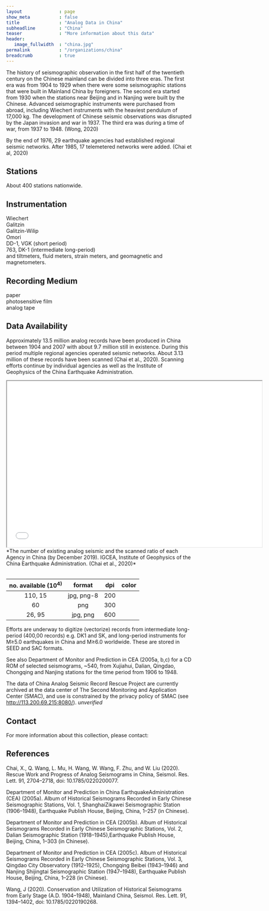 ```yaml
---
layout              : page
show_meta           : false
title               : "Analog Data in China"
subheadline         : "China"
teaser              : "More information about this data"
header:
   image_fullwidth  : "china.jpg"
permalink           : "/organizations/china"
breadcrumb          : true
---
```


The history of seismographic observation in the first half of the twentieth century on
the Chinese mainland can be divided into three eras. The first era was from 1904 to 1929
when there were some seismographic stations that were built in Mainland China by
foreigners. The second era started from 1930 when the stations near Beijing and in
Nanjing were built by the Chinese. Advanced seismographic instruments were purchased
from abroad, including Wiechert instruments with the heaviest pendulum of 17,000 kg.
The development of Chinese seismic observations was disrupted by the Japan invasion
and war in 1937. The third era was during a time of war, from 1937 to 1948. (Wong, 2020)

By the end of 1976, 29 earthquake agencies had established regional seismic networks.
After 1985, 17 telemetered networks were added. (Chai et al, 2020)


## Stations
About 400 stations nationwide.


## Instrumentation
Wiechert  
Galitzin  
Galitzin-Wilip  
Omori  
DD-1, VGK (short period)  
763, DK-1 (intermediate long-period)  
and tiltmeters, fluid meters, strain meters, and geomagnetic and magnetometers.

## Recording Medium
paper  
photosensitive film  
analog tape

## Data Availability
Approximately 13.5 million analog records have been produced in China between 1904 and 2007 with about 9.7 million still in existence. During this period multiple regional agencies operated seismic networks.
About 3.13 million of these records have been scanned (Chai et al., 2020). Scanning efforts continue by individual agencies as well as the Institute of Geophysics of the China Earthquake Administration.
<br>
<iframe src="../images/china-fig1.png" height="450px" width="690px"></iframe>
*The number of existing analog seismic and the scanned ratio of each Agency in China (by December 2019). IGCEA, Institute of Geophysics of the China Earthquake Administration. (Chai et al., 2020)*
<br>
<br>

**no. available** (10<sup>4)</sup> | **format** | **dpi** | **color**
| :---: | :---: | :---: | :---:
 110, 15| jpg, png-8| 200  |
 60 | png | 300  |
 26, 95| jpg, png | 600  |

 Efforts are underway to digitize (vectorize) records from intermediate long-period (400,00 records) e.g. DK1 and SK,
 and long-period instruments for M≥5.0 earthquakes in China and M≥6.0 worldwide. These are stored in SEED and SAC formats.

See also Department of Monitor and Prediction in CEA (2005a, b,c) for a CD ROM of selected seismograms, ~540, from Xujiahui, Dalian, Qingdao, Chongqing and Nanjing stations for the time period from 1906 to 1948.

The data of China Analog Seismic Record Rescue Project are currently
archived at the data center of The Second Monitoring and Application
Center (SMAC), and use is constrained by the privacy policy of SMAC
(see http://113.200.69.215:8080/). *unverified*

## Contact
For more information about this collection, please contact:

## References
Chai, X., Q. Wang, L. Mu, H. Wang, W. Wang, F. Zhu, and W. Liu (2020). Rescue Work and Progress
of Analog Seismograms in China, Seismol. Res. Lett. 91, 2704–2718, doi: 10.1785/0220200077.

Department of Monitor and Prediction in China EarthquakeAdministration (CEA) (2005a). Album of Historical Seismograms
Recorded in Early Chinese Seismographic Stations, Vol. 1, ShanghaiZikawei Seismographic Station (1906–1948), Earthquake Publish
House, Beijing, China, 1–257 (in Chinese).

Department of Monitor and Prediction in CEA (2005b). Album of Historical Seismograms Recorded in Early Chinese Seismographic
Stations, Vol. 2, Dalian Seismographic Station (1918–1945),Earthquake Publish House, Beijing, China, 1–303 (in Chinese).

Department of Monitor and Prediction in CEA (2005c). Album of Historical Seismograms Recorded in Early Chinese Seismographic
Stations, Vol. 3, Qingdao City Observatory (1912–1925), Chongqing Beibei (1943–1946) and Nanjing Shijingtai Seismographic Station
(1947–1948), Earthquake Publish House, Beijing, China, 1–228 (in Chinese).

Wang, J (2020). Conservation and Utilization of Historical Seismograms from Early Stage (A.D.
1904–1948), Mainland China, Seismol. Res. Lett. 91, 1394–1402, doi: 10.1785/0220190268.
